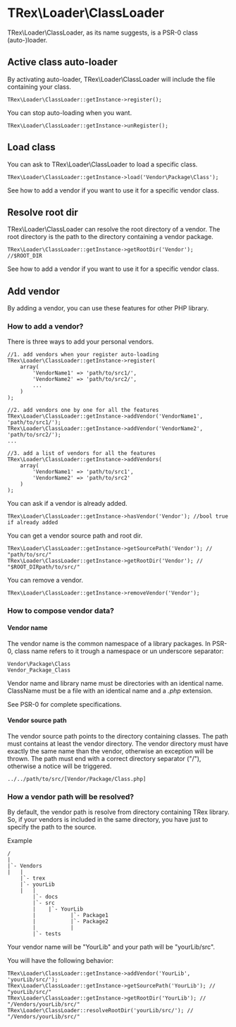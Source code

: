 # TRex\Loader\ClassLoader

TRex\Loader\ClassLoader, as its name suggests, is a PSR-0 class (auto-)loader.

## Active class auto-loader

By activating auto-loader, TRex\Loader\ClassLoader will include the file containing your class.

    TRex\Loader\ClassLoader::getInstance->register();

You can stop auto-loading when you want.

    TRex\Loader\ClassLoader::getInstance->unRegister();

## Load class

You can ask to TRex\Loader\ClassLoader to load a specific class.

    TRex\Loader\ClassLoader::getInstance->load('Vendor\Package\Class');

See how to add a vendor if you want to use it for a specific vendor class.

## Resolve root dir

TRex\Loader\ClassLoader can resolve the root directory of a vendor. The root directory is the path to the directory containing a vendor package.

    TRex\Loader\ClassLoader::getInstance->getRootDir('Vendor'); //$ROOT_DIR

See how to add a vendor if you want to use it for a specific vendor class.

## Add vendor

By adding a vendor, you can use these features for other PHP library.

### How to add a vendor?

There is three ways to add your personal vendors.

	//1. add vendors when your register auto-loading
    TRex\Loader\ClassLoader::getInstance->register(
		array(
			'VendorName1' => 'path/to/src1/',
			'VendorName2' => 'path/to/src2/',
			...
		)
	);

	//2. add vendors one by one for all the features
    TRex\Loader\ClassLoader::getInstance->addVendor('VendorName1', 'path/to/src1/');
	TRex\Loader\ClassLoader::getInstance->addVendor('VendorName2', 'path/to/src2/');
	...

	//3. add a list of vendors for all the features
	TRex\Loader\ClassLoader::getInstance->addVendors(
	    array(
	        'VendorName1' => 'path/to/src1',
	        'VendorName2' => 'path/to/src2'
	    )
	);

You can ask if a vendor is already added.

	TRex\Loader\ClassLoader::getInstance->hasVendor('Vendor'); //bool true if already added

You can get a vendor source path and root dir.

    TRex\Loader\ClassLoader::getInstance->getSourcePath('Vendor'); // "path/to/src/"
    TRex\Loader\ClassLoader::getInstance->getRootDir('Vendor'); // "$ROOT_DIRpath/to/src/"

You can remove a vendor.

	TRex\Loader\ClassLoader::getInstance->removeVendor('Vendor');

### How to compose vendor data?

#### Vendor name
The vendor name is the common namespace of a library packages. In PSR-0, class name refers to it trough a namespace or un underscore separator:

	Vendor\Package\Class
	Vendor_Package_Class

Vendor name and library name must be directories with an identical name. ClassName must be a file with an identical name and a *.php* extension.

See PSR-0 for complete specifications.

#### Vendor source path

The vendor source path points to the directory containing classes.
The path must contains at least the vendor directory. The vendor directory must have exactly the same name than the vendor, otherwise an exception will be thrown.
The path must end with a correct directory separator ("/"), otherwise a notice will be triggered.

    ../../path/to/src/[Vendor/Package/Class.php]

### How a vendor path will be resolved?

By default, the vendor path is resolve from directory containing TRex library. So, if your vendors is included in the same directory, you have just to specify the path to the source.

Example

    /
    |
    |`- Vendors
    |   |
        |`- trex
        |`- yourLib
        |   |
            |`- docs
            |`- src
            |    |`- YourLib
            |           |`- Package1
            |           |`- Package2
            |           |
            |`- tests

Your vendor name will be "YourLib" and your path will be "yourLib/src".

You will have the following behavior:

    TRex\Loader\ClassLoader::getInstance->addVendor('YourLib', 'yourLib/src/');
    TRex\Loader\ClassLoader::getInstance->getSourcePath('YourLib'); // "yourLib/src/"
    TRex\Loader\ClassLoader::getInstance->getRootDir('YourLib'); // "/Vendors/yourLib/src/"
    TRex\Loader\ClassLoader::resolveRootDir('yourLib/src/'); // "/Vendors/yourLib/src/"


